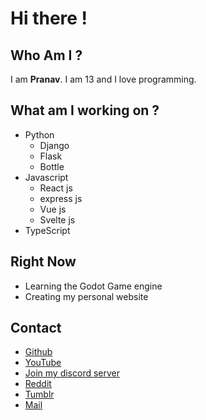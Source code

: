 # Hi there !
## Who Am I ?
  I am **Pranav**. I am 13 and I love programming.
 
 ## What am I working on ?

 - Python
	  - Django
	  - Flask
	  - Bottle
- Javascript
	- React js
	- express js
	- Vue js
	- Svelte js
- TypeScript

## Right Now 
- Learning the Godot Game engine
- Creating my personal website

## Contact

 - [Github](https://github.com/pranavbaburaj)
 - [YouTube](https://www.youtube.com/channel/UCXUbqWoz5V_Hoeofgbf6Mbw/featured?view_as=subscriber)
 - [Join my discord server](https://discord.gg/YNDwpmth2m)
 -  [Reddit](https://www.reddit.com/user/pranavbaburaj)
 - [Tumblr](https://pranavbaburaj.tumblr.com/)
 - [Mail](pranavbaburaj@googlegroups.com)
